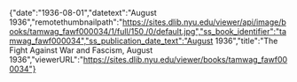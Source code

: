 {"date":"1936-08-01","datetext":"August 1936","remotethumbnailpath":"https://sites.dlib.nyu.edu/viewer/api/image/books/tamwag_fawf000034/1/full/150,/0/default.jpg","ss_book_identifier":"tamwag_fawf000034","ss_publication_date_text":"August 1936","title":"The Fight Against War and Fascism, August 1936","viewerURL":"https://sites.dlib.nyu.edu/viewer/books/tamwag_fawf000034"}